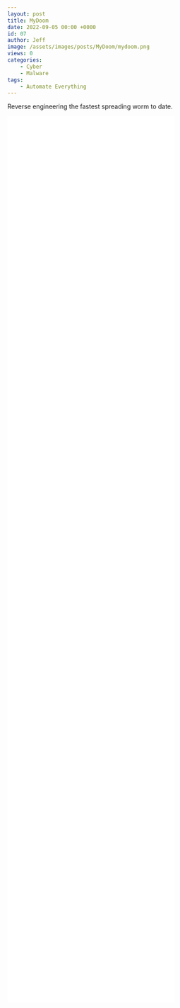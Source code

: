 ```yaml
---
layout: post
title: MyDoom
date: 2022-09-05 00:00 +0000
id: 07
author: Jeff
image: /assets/images/posts/MyDoom/mydoom.png
views: 0
categories:
    - Cyber
    - Malware
tags:
    - Automate Everything
---
```


Reverse engineering the fastest spreading worm to date.
<!--more-->

<div class="drac-text-center">
  <iframe width="75%" height="2000" src="/assets/images/posts/MyDoom/MyDoom.pdf" title="MyDoom" frameborder="0" allowfullscreen></iframe>

